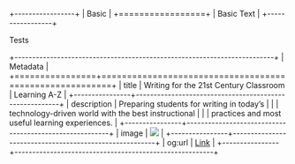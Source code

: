 +-----------------+
| Basic           |
+=================+
| Basic Text      |
+-----------------+

Tests

+-------------------------------------------------------------------------+
| Metadata                                                                |
+================+========================================================+
| title          | Writing for the 21st Century Classroom \| Learning A-Z |
+----------------+--------------------------------------------------------+
| description    | Preparing students for writing in today’s              |
|                | technology-driven world with the best instructional    |
|                | practices and most useful learning experiences.        |
+----------------+--------------------------------------------------------+
| image          | ![][image]                                             |
+----------------+--------------------------------------------------------+
| og:url         | [Link](https://www.adobe.com)                          |
+----------------+--------------------------------------------------------+

[image]: https://localhost/pic.jpg
